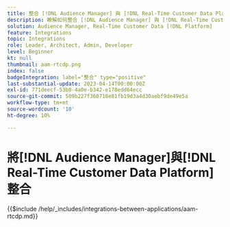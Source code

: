 ```yaml
---
title: 整合 [!DNL Audience Manager] 與 [!DNL Real-Time Customer Data Platform]
description: 瞭解如何整合 [!DNL Audience Manager] 與 [!DNL Real-Time Customer Data Platform]。
solution: Audience Manager, Real-Time Customer Data [!DNL Platform]
feature: Integrations
topic: Integrations
role: Leader, Architect, Admin, Developer
level: Beginner
kt: null
thumbnail: aam-rtcdp.png
index: false
badgeIntegration: label="整合" type="positive"
last-substantial-update: 2023-04-14T00:00:00Z
exl-id: 771deecf-53b0-4a0e-b342-e178edd64ecc
source-git-commit: 509b227f360718e81fb19d3a4d30aebf9de49e5a
workflow-type: tm+mt
source-wordcount: '10'
ht-degree: 10%

---
```


# 將[!DNL Audience Manager]與[!DNL Real-Time Customer Data Platform]整合

{{$include /help/_includes/integrations-between-applications/aam-rtcdp.md}}
